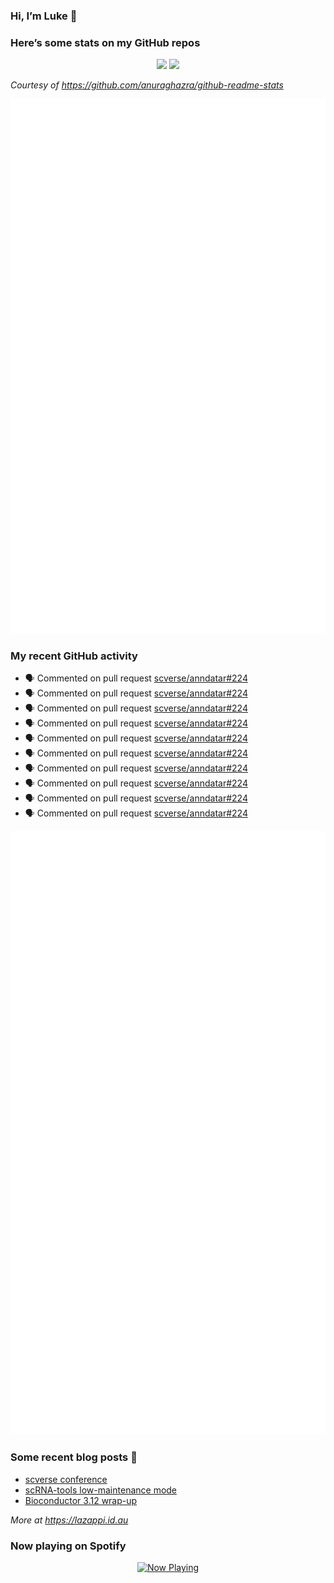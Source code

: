 
<!-- README.md is generated from README.Rmd. Please edit that file -->

### Hi, I’m Luke 👋

<!--
**lazappi/lazappi** is a ✨ _special_ ✨ repository because its `README.md` (this file) appears on your GitHub profile.
&#10;Here are some ideas to get you started:
&#10;- 🔭 I’m currently working on ...
- 🌱 I’m currently learning ...
- 👯 I’m looking to collaborate on ...
- 🤔 I’m looking for help with ...
- 💬 Ask me about ...
- 📫 How to reach me: ...
- 😄 Pronouns: ...
- ⚡ Fun fact: ...
-->

### Here’s some stats on my GitHub repos

<p align="center">
<img src="https://github-readme-stats.vercel.app/api?username=lazappi&count_private=true&show_icons=true&theme=buefy&hide_title=True">
<img src="https://github-readme-stats.vercel.app/api/top-langs/?username=lazappi&hide=html&theme=buefy&layout=compact">
</p>

*Courtesy of <https://github.com/anuraghazra/github-readme-stats>*

<p align="center" style="width:100%;">
<img src="https://github.com/lazappi/lazappi/raw/main/github-intro.svg">
</p>

### My recent GitHub activity

- 🗣 Commented on pull request
  [scverse/anndatar#224](https://github.com/scverse/anndatar#224)
- 🗣 Commented on pull request
  [scverse/anndatar#224](https://github.com/scverse/anndatar#224)
- 🗣 Commented on pull request
  [scverse/anndatar#224](https://github.com/scverse/anndatar#224)
- 🗣 Commented on pull request
  [scverse/anndatar#224](https://github.com/scverse/anndatar#224)
- 🗣 Commented on pull request
  [scverse/anndatar#224](https://github.com/scverse/anndatar#224)
- 🗣 Commented on pull request
  [scverse/anndatar#224](https://github.com/scverse/anndatar#224)
- 🗣 Commented on pull request
  [scverse/anndatar#224](https://github.com/scverse/anndatar#224)
- 🗣 Commented on pull request
  [scverse/anndatar#224](https://github.com/scverse/anndatar#224)
- 🗣 Commented on pull request
  [scverse/anndatar#224](https://github.com/scverse/anndatar#224)
- 🗣 Commented on pull request
  [scverse/anndatar#224](https://github.com/scverse/anndatar#224)

<p align="center" style="width:100%;">
<img src="https://github.com/lazappi/lazappi/raw/main/github-status.svg">
</p>

### Some recent blog posts 📝

- [scverse
  conference](https://lazappi.id.au/posts/2024-09-15-scverse-conference/)
- [scRNA-tools low-maintenance
  mode](https://lazappi.id.au/posts/2024-03-04-scRNAtools-low-maintenance/)
- [Bioconductor 3.12
  wrap-up](https://lazappi.id.au/posts/2020-10-30-bioconductor-3-12-wrap-up/)

*More at <https://lazappi.id.au>*

<!-- ### My latest tweet 👇 and retweet 👉 -->

### Now playing on Spotify

<p align="center">
<a href="https://now-playing-profile.lazappi.vercel.app/now-playing?open">
<img src="https://now-playing-profile.lazappi.vercel.app/now-playing" width="256" height="64" alt="Now Playing">
</a>
</p>
